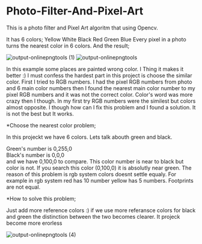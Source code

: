 # Photo-Filter-And-Pixel-Art

This is a photo filter and Pixel Art algoritm that using Opencv.

It has 6 colors; 
Yellow White Black Red Green Blue
Every pixel in a photo turns the nearest color in 6 colors. And the result;


![output-onlinepngtools (1)](https://user-images.githubusercontent.com/49093505/81481625-284b3f80-923a-11ea-839e-6aef409dc970.png)
![output-onlinepngtools](https://user-images.githubusercontent.com/49093505/81481598-06ea5380-923a-11ea-88f1-5027cc128cf1.png)

In this example some places are painted wrong color. I Thing it makes it better :)
I must confess the hardest part in this project is choose the similar color. 
First I tried to RGB numbers. I had the pixel RGB numbers from photo and 6 main color numbers then I found the nearest main color number to my pixel RGB numbers and it was not the correct color. Color's word was more crazy then I though. In my first try RGB numbers were the similest but colors almost opposite. I though how can I fix this problem and I found a solution. 
It is not the best but It works.

*Choose the nearest color problem;

In this projeckt we have 6 colors. Lets talk abouth green and black.

Green's number is 0,255,0  
Black's number is 0,0,0  
and we have 0,100,0 to compare.
This color number is near to black but color is not. If you search this color (0,100,0) it is absolutly near green. The reason of this problem is rgb system colors doesnt settle equaly. For example in rgb system red has 10 number yellow has 5 numbers. Footprints are not equal.

*How to solve this problem;

Just add more reference colors :) if we use more referansce colors for black and green the distinction between the two becomes clearer. It projeck become more erorless 



![output-onlinepngtools (4)](https://user-images.githubusercontent.com/49093505/81481859-a9570680-923b-11ea-8fd6-e13c352c5953.png)


